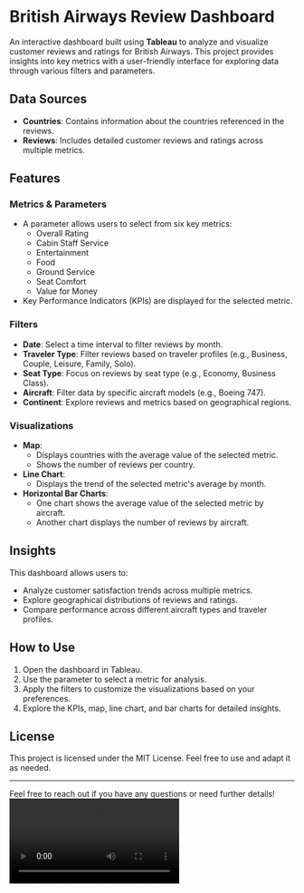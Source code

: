 # British Airways Review Dashboard  

An interactive dashboard built using **Tableau** to analyze and visualize customer reviews and ratings for British Airways. This project provides insights into key metrics with a user-friendly interface for exploring data through various filters and parameters.  

## Data Sources  
- **Countries**: Contains information about the countries referenced in the reviews.  
- **Reviews**: Includes detailed customer reviews and ratings across multiple metrics.  

## Features  

### Metrics & Parameters  
- A parameter allows users to select from six key metrics:  
  - Overall Rating  
  - Cabin Staff Service  
  - Entertainment  
  - Food  
  - Ground Service  
  - Seat Comfort  
  - Value for Money  
- Key Performance Indicators (KPIs) are displayed for the selected metric.  

### Filters  
- **Date**: Select a time interval to filter reviews by month.  
- **Traveler Type**: Filter reviews based on traveler profiles (e.g., Business, Couple, Leisure, Family, Solo).  
- **Seat Type**: Focus on reviews by seat type (e.g., Economy, Business Class).  
- **Aircraft**: Filter data by specific aircraft models (e.g., Boeing 747).  
- **Continent**: Explore reviews and metrics based on geographical regions.  

### Visualizations  
- **Map**:  
  - Displays countries with the average value of the selected metric.  
  - Shows the number of reviews per country.  
- **Line Chart**:  
  - Displays the trend of the selected metric's average by month.  
- **Horizontal Bar Charts**:  
  - One chart shows the average value of the selected metric by aircraft.  
  - Another chart displays the number of reviews by aircraft.  

## Insights  
This dashboard allows users to:  
- Analyze customer satisfaction trends across multiple metrics.  
- Explore geographical distributions of reviews and ratings.  
- Compare performance across different aircraft types and traveler profiles.  

## How to Use  
1. Open the dashboard in Tableau.  
2. Use the parameter to select a metric for analysis.  
3. Apply the filters to customize the visualizations based on your preferences.  
4. Explore the KPIs, map, line chart, and bar charts for detailed insights.  

## License  
This project is licensed under the MIT License. Feel free to use and adapt it as needed.  

---

Feel free to reach out if you have any questions or need further details!  
![demo](https://github.com/risyouss/British_airways_review/blob/main/British%20Airways%20dashborad.mp4)
